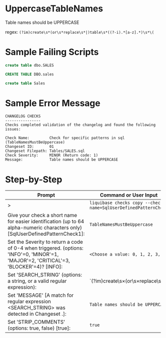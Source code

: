 # UppercaseTableNames

Table names should be UPPERCASE

regex: `(?im)create\s*(or\s*replace\s*|)table\s*((?-i).*[a-z].*)\s*\(`

# Sample Failing Scripts
``` sql
create table dbo.SALES
```
``` sql
CREATE TABLE DBO.sales
```
``` sql
create table Sales
```

# Sample Error Message
```
CHANGELOG CHECKS
----------------
Checks completed validation of the changelog and found the following issues:

Check Name:         Check for specific patterns in sql (TableNamesMustBeUppercase)
Changeset ID:       01
Changeset Filepath: Tables/SALES.sql
Check Severity:     MINOR (Return code: 1)
Message:            Table names should be UPPERCASE
```
# Step-by-Step

| Prompt | Command or User Input |
| ------ | ----------------------|
| > | `liquibase checks copy --check-name=SqlUserDefinedPatternCheck` |
| Give your check a short name for easier identification (up to 64 alpha-numeric characters only) [SqlUserDefinedPatternCheck1]: | `TableNamesMustBeUppercase` |
| Set the Severity to return a code of 0-4 when triggered. (options: 'INFO'=0, 'MINOR'=1, 'MAJOR'=2, 'CRITICAL'=3, 'BLOCKER'=4)? [INFO]: | `<Choose a value: 0, 1, 2, 3, 4>` |
| Set 'SEARCH_STRING' (options: a string, or a valid regular expression): | `(?im)create\s$\times$(or\s$\times$replace\s$\times$|)table\s$\times$((?-i).$\times$[a-z].$\times$)\s$\times$\(` |
| Set 'MESSAGE' [A match for regular expression <SEARCH_STRING> was detected in Changeset <CHANGESET>.]: | `Table names should be UPPERCASE` |
| Set 'STRIP_COMMENTS' (options: true, false) [true]: | `true` |

